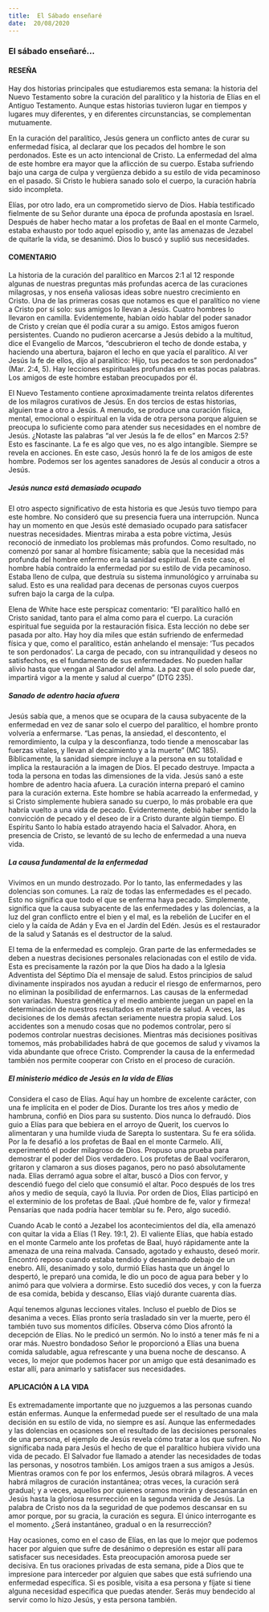 ```yaml
---
title:  El Sábado enseñaré
date:  20/08/2020
---
```


### El sábado enseñaré...

#### RESEÑA

Hay dos historias principales que estudiaremos esta semana: la historia del Nuevo Testamento sobre la curación del paralítico y la historia de Elías en el Antiguo Testamento. Aunque estas historias tuvieron lugar en tiempos y lugares muy diferentes, y en diferentes circunstancias, se complementan mutuamente.

En la curación del paralítico, Jesús genera un conflicto antes de curar su enfermedad física, al declarar que los pecados del hombre le son perdonados. Este es un acto intencional de Cristo. La enfermedad del alma de este hombre era mayor que la aflicción de su cuerpo. Estaba sufriendo bajo una carga de culpa y vergüenza debido a su estilo de vida pecaminoso en el pasado. Si Cristo le hubiera sanado solo el cuerpo, la curación habría sido incompleta.

Elías, por otro lado, era un comprometido siervo de Dios. Había testificado fielmente de su Señor durante una época de profunda apostasía en Israel. Después de haber hecho matar a los profetas de Baal en el monte Carmelo, estaba exhausto por todo aquel episodio y, ante las amenazas de Jezabel de quitarle la vida, se desanimó. Dios lo buscó y suplió sus necesidades.

#### COMENTARIO

La historia de la curación del paralítico en Marcos 2:1 al 12 responde algunas de nuestras preguntas más profundas acerca de las curaciones milagrosas, y nos enseña valiosas ideas sobre nuestro crecimiento en Cristo. Una de las primeras cosas que notamos es que el paralítico no viene a Cristo por sí solo: sus amigos lo llevan a Jesús. Cuatro hombres lo llevaron en camilla. Evidentemente, habían oído hablar del poder sanador de Cristo y creían que él podía curar a su amigo. Estos amigos fueron persistentes. Cuando no pudieron acercarse a Jesús debido a la multitud, dice el Evangelio de Marcos, “descubrieron el techo de donde estaba, y haciendo una abertura, bajaron el lecho en que yacía el paralítico. Al ver Jesús la fe de ellos, dijo al paralítico: Hijo, tus pecados te son perdonados” (Mar. 2:4, 5). Hay lecciones espirituales profundas en estas pocas palabras. Los amigos de este hombre estaban preocupados por él.

El Nuevo Testamento contiene aproximadamente treinta relatos diferentes de los milagros curativos de Jesús. En dos tercios de estas historias, alguien trae a otro a Jesús. A menudo, se produce una curación física, mental, emocional o espiritual en la vida de otra persona porque alguien se preocupa lo suficiente como para atender sus necesidades en el nombre de Jesús. ¿Notaste las palabras “al ver Jesús la fe de ellos” en Marcos 2:5? Esto es fascinante. La fe es algo que ves, no es algo intangible. Siempre se revela en acciones. En este caso, Jesús honró la fe de los amigos de este hombre. Podemos ser los agentes sanadores de Jesús al conducir a otros a Jesús.

##### Jesús nunca está demasiado ocupado

El otro aspecto significativo de esta historia es que Jesús tuvo tiempo para este hombre. No consideró que su presencia fuera una interrupción. Nunca hay un momento en que Jesús esté demasiado ocupado para satisfacer nuestras necesidades. Mientras miraba a esta pobre víctima, Jesús reconoció de inmediato los problemas más profundos. Como resultado, no comenzó por sanar al hombre físicamente; sabía que la necesidad más profunda del hombre enfermo era la sanidad espiritual. En este caso, el hombre había contraído la enfermedad por su estilo de vida pecaminoso. Estaba lleno de culpa, que destruía su sistema inmunológico y arruinaba su salud. Esto es una realidad para decenas de personas cuyos cuerpos sufren bajo la carga de la culpa.

Elena de White hace este perspicaz comentario: “El paralítico halló en Cristo sanidad, tanto para el alma como para el cuerpo. La curación espiritual fue seguida por la restauración física. Esta lección no debe ser pasada por alto. Hay hoy día miles que están sufriendo de enfermedad física y que, como el paralítico, están anhelando el mensaje: ‘Tus pecados te son perdonados’. La carga de pecado, con su intranquilidad y deseos no satisfechos, es el fundamento de sus enfermedades. No pueden hallar alivio hasta que vengan al Sanador del alma. La paz que él solo puede dar, impartirá vigor a la mente y salud al cuerpo” (DTG 235).

##### Sanado de adentro hacia afuera

Jesús sabía que, a menos que se ocupara de la causa subyacente de la enfermedad en vez de sanar solo el cuerpo del paralítico, el hombre pronto volvería a enfermarse. “Las penas, la ansiedad, el descontento, el remordimiento, la culpa y la desconfianza, todo tiende a menoscabar las fuerzas vitales, y llevan al decaimiento y a la muerte” (MC 185). Bíblicamente, la sanidad siempre incluye a la persona en su totalidad e implica la restauración a la imagen de Dios. El pecado destruye. Impacta a toda la persona en todas las dimensiones de la vida. Jesús sanó a este hombre de adentro hacia afuera. La curación interna preparó el camino para la curación externa. Este hombre se había acarreado la enfermedad, y si Cristo simplemente hubiera sanado su cuerpo, lo más probable era que habría vuelto a una vida de pecado. Evidentemente, debió haber sentido la convicción de pecado y el deseo de ir a Cristo durante algún tiempo. El Espíritu Santo lo había estado atrayendo hacia el Salvador. Ahora, en presencia de Cristo, se levantó de su lecho de enfermedad a una nueva vida.

##### La causa fundamental de la enfermedad

Vivimos en un mundo destrozado. Por lo tanto, las enfermedades y las dolencias son comunes. La raíz de todas las enfermedades es el pecado. Esto no significa que todo el que se enferma haya pecado. Simplemente, significa que la causa subyacente de las enfermedades y las dolencias, a la luz del gran conflicto entre el bien y el mal, es la rebelión de Lucifer en el cielo y la caída de Adán y Eva en el Jardín del Edén. Jesús es el restaurador de la salud y Satanás es el destructor de la salud.

El tema de la enfermedad es complejo. Gran parte de las enfermedades se deben a nuestras decisiones personales relacionadas con el estilo de vida. Esta es precisamente la razón por la que Dios ha dado a la Iglesia Adventista del Séptimo Día el mensaje de salud. Estos principios de salud divinamente inspirados nos ayudan a reducir el riesgo de enfermarnos, pero no eliminan la posibilidad de enfermarnos. Las causas de la enfermedad son variadas. Nuestra genética y el medio ambiente juegan un papel en la determinación de nuestros resultados en materia de salud. A veces, las decisiones de los demás afectan seriamente nuestra propia salud. Los accidentes son a menudo cosas que no podemos controlar, pero sí podemos controlar nuestras decisiones. Mientras más decisiones positivas tomemos, más probabilidades habrá de que gocemos de salud y vivamos la vida abundante que ofrece Cristo. Comprender la causa de la enfermedad también nos permite cooperar con Cristo en el proceso de curación.

##### El ministerio médico de Jesús en la vida de Elías

Considera el caso de Elías. Aquí hay un hombre de excelente carácter, con una fe implícita en el poder de Dios. Durante los tres años y medio de hambruna, confió en Dios para su sustento. Dios nunca lo defraudó. Dios guio a Elías para que bebiera en el arroyo de Querit, los cuervos lo alimentaran y una humilde viuda de Sarepta lo sustentara. Su fe era sólida. Por la fe desafió a los profetas de Baal en el monte Carmelo. Allí, experimentó el poder milagroso de Dios. Propuso una prueba para demostrar el poder del Dios verdadero. Los profetas de Baal vociferaron, gritaron y clamaron a sus dioses paganos, pero no pasó absolutamente nada. Elías derramó agua sobre el altar, buscó a Dios con fervor, y descendió fuego del cielo que consumió el altar. Poco después de los tres años y medio de sequía, cayó la lluvia. Por orden de Dios, Elías participó en el exterminio de los profetas de Baal. ¡Qué hombre de fe, valor y firmeza! Pensarías que nada podría hacer temblar su fe. Pero, algo sucedió.

Cuando Acab le contó a Jezabel los acontecimientos del día, ella amenazó con quitar la vida a Elías (1 Rey. 19:1, 2). El valiente Elías, que había estado en el monte Carmelo ante los profetas de Baal, huyó rápidamente ante la amenaza de una reina malvada. Cansado, agotado y exhausto, deseó morir. Encontró reposo cuando estaba tendido y desanimado debajo de un enebro. Allí, desanimado y solo, durmió Elías hasta que un ángel lo despertó, le preparó una comida, le dio un poco de agua para beber y lo animó para que volviera a dormirse. Esto sucedió dos veces, y con la fuerza de esa comida, bebida y descanso, Elías viajó durante cuarenta días.

Aquí tenemos algunas lecciones vitales. Incluso el pueblo de Dios se desanima a veces. Elías pronto sería trasladado sin ver la muerte, pero él también tuvo sus momentos difíciles. Observa cómo Dios afrontó la decepción de Elías. No le predicó un sermón. No lo instó a tener más fe ni a orar más. Nuestro bondadoso Señor le proporcionó a Elías una buena comida saludable, agua refrescante y una buena noche de descanso. A veces, lo mejor que podemos hacer por un amigo que está desanimado es estar allí, para animarlo y satisfacer sus necesidades.

#### APLICACIÓN A LA VIDA

Es extremadamente importante que no juzguemos a las personas cuando están enfermas. Aunque la enfermedad puede ser el resultado de una mala decisión en su estilo de vida, no siempre es así. Aunque las enfermedades y las dolencias en ocasiones son el resultado de las decisiones personales de una persona, el ejemplo de Jesús revela cómo tratar a los que sufren. No significaba nada para Jesús el hecho de que el paralítico hubiera vivido una vida de pecado. El Salvador fue llamado a atender las necesidades de todas las personas, y nosotros también. Los amigos traen a sus amigos a Jesús. Mientras oramos con fe por los enfermos, Jesús obrará milagros. A veces habrá milagros de curación instantánea; otras veces, la curación será gradual; y a veces, aquellos por quienes oramos morirán y descansarán en Jesús hasta la gloriosa resurrección en la segunda venida de Jesús. La palabra de Cristo nos da la seguridad de que podemos descansar en su amor porque, por su gracia, la curación es segura. El único interrogante es el momento. ¿Será instantáneo, gradual o en la resurrección?

Hay ocasiones, como en el caso de Elías, en las que lo mejor que podemos hacer por alguien que sufre de desánimo o depresión es estar allí para satisfacer sus necesidades. Esta preocupación amorosa puede ser decisiva. En tus oraciones privadas de esta semana, pide a Dios que te impresione para interceder por alguien que sabes que está sufriendo una enfermedad específica. Si es posible, visita a esa persona y fíjate si tiene alguna necesidad específica que puedas atender. Serás muy bendecido al servir como lo hizo Jesús, y esta persona también.